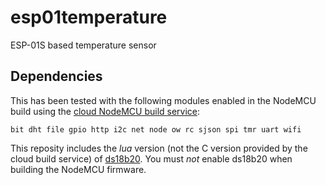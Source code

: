 # esp01temperature
ESP-01S based temperature sensor

## Dependencies

This has been tested with the following modules enabled in the NodeMCU build using the [cloud NodeMCU build service](https://nodemcu-build.com):

```
bit dht file gpio http i2c net node ow rc sjson spi tmr uart wifi
```

This reposity includes the *lua* version (not the C version provided by the cloud build service) of [ds18b20](https://github.com/nodemcu/nodemcu-firmware/tree/master/lua_modules/ds18b20). You must *not* enable ds18b20 when building the NodeMCU firmware.
